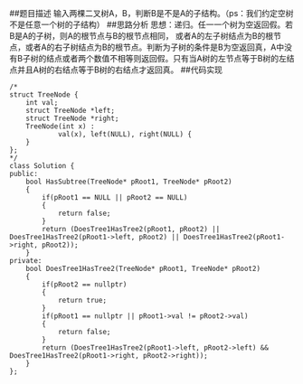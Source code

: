 
##题目描述
输入两棵二叉树A，B，判断B是不是A的子结构。（ps：我们约定空树不是任意一个树的子结构）
##思路分析
思想：递归。任一一个树为空返回假。若B是A的子树，则A的根节点与B的根节点相同，
或者A的左子树结点为B的根节点，或者A的右子树结点为B的根节点。判断为子树的条件是B为空返回真，A中没有B子树的结点或者两个数值不相等则返回假。只有当A树的左节点等于B树的左结点并且A树的右结点等于B树的右结点才返回真。
##代码实现
    
    /*
    struct TreeNode {
    	int val;
    	struct TreeNode *left;
    	struct TreeNode *right;
    	TreeNode(int x) :
    			val(x), left(NULL), right(NULL) {
    	}
    };
    */
    class Solution {
    public:
        bool HasSubtree(TreeNode* pRoot1, TreeNode* pRoot2)
        {
            if(pRoot1 == NULL || pRoot2 == NULL)
            {
                return false;
            }
            return (DoesTree1HasTree2(pRoot1, pRoot2) || DoesTree1HasTree2(pRoot1->left, pRoot2) || DoesTree1HasTree2(pRoot1->right, pRoot2));
        }
    private:
        bool DoesTree1HasTree2(TreeNode* pRoot1, TreeNode* pRoot2)
        {
            if(pRoot2 == nullptr)
            {
                return true;
            }
            if(pRoot1 == nullptr || pRoot1->val != pRoot2->val)
            {
                return false;
            }
            return (DoesTree1HasTree2(pRoot1->left, pRoot2->left) && DoesTree1HasTree2(pRoot1->right, pRoot2->right));
        }
    };
    